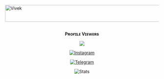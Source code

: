 <img src="https://readme-typing-svg.herokuapp.com?font=Kaushan+Script&size=40&duration=3500&color=447FF7&background=FFFFFF00&center=true&vCenter=true&width=650&height=55&lines=Hey!+It's+Vivek+%F0%9F%91%8B%F0%9F%8F%BB;I+am+a+BSC+PHY+HONS+Student+%F0%9F%A7%91%F0%9F%8F%BB%E2%80%8D%F0%9F%92%BB;I+am+from+India+%F0%9F%87%AE%F0%9F%87%B3;I+am+a+small+developer+%F0%9F%93%88;Please+Support+Subscribe+and+Follow+%E2%9A%99%EF%B8%8F" alt="Vivek" width="650" height="55">

<div align="center">
<br><p align="center"><b>Pʀᴏғɪʟᴇ Vɪᴇᴡᴇʀs</b></p>  
<p align="center"><img align="center" src="https://profile-counter.glitch.me/{VivekBots}/count.svg"/></p> 

 [![Instagram](https://img.shields.io/badge/Instagram-%23E4405F.svg?logo=Instagram&logoColor=white)]()

<a href="https://telegram.dog/ChVivekBro"><img alt="Telegram" src="https://img.shields.io/badge/Vivek-2CA5E0?style=for-the-badge&logo=telegram&logoColor=green"/></a>
</p>

![Stats](https://github-readme-stats.vercel.app/api?username=ChVivekBro&show_icons=true&count_private=false&theme=white)    









